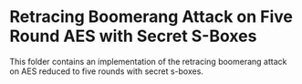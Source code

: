 # Retracing Boomerang Attack on Five Round AES with Secret S-Boxes

This folder contains an implementation of the retracing boomerang attack on AES reduced to five rounds with secret s-boxes.